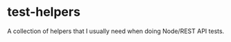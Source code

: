 test-helpers
============

A collection of helpers that I usually need when doing Node/REST API tests.
